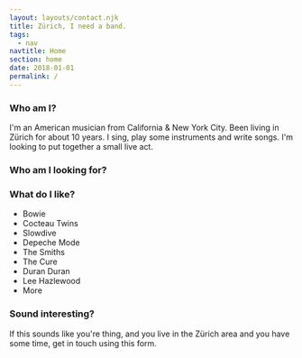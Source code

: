 ```yaml
---
layout: layouts/contact.njk
title: Zürich, I need a band.
tags:
  - nav
navtitle: Home
section: home
date: 2018-01-01
permalink: /
---
```

### Who am I?
I'm an American musician from California & New York City. Been living in Zürich for about 10 years. I sing, play some instruments and write songs. I'm looking to put together a small live act. 

### Who am I looking for? 

### What do I like?
- Bowie
- Cocteau Twins
- Slowdive
- Depeche Mode
- The Smiths
- The Cure
- Duran Duran
- Lee Hazlewood
- More

### Sound interesting?
If this sounds like you're thing, and you live in the Zürich area and you have some time, get in touch using this form. 